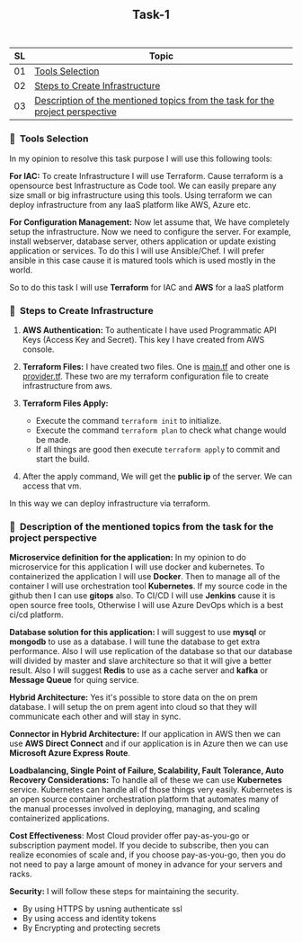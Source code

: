 ## <p align=center> Task-1 <br> <br> </p>

| **SL** | **Topic** |
| --- | --- |
| 01 | [Tools Selection](#01) |
| 02 | [Steps to Create Infrastructure](#02) |
| 03 | [Description of the mentioned topics from the task for the project perspective](#03) |


### <a name="01">:diamond_shape_with_a_dot_inside: &nbsp;Tools Selection</a>

In my opinion to resolve this task purpose I will use this following tools:

**For IAC:** To create Infrastructure I will use Terraform. Cause terraform is a opensource best Infrastructure as Code tool. We can easily prepare any size small or big infrastructure using this tools. Using terraform we can deploy infrastructure from any IaaS platform like AWS, Azure etc.

**For Configuration Management:** Now let assume that, We have completely setup the infrastructure. Now we need to configure the server. For example, install webserver, database server, others application or update existing application or services. To do this I will use Ansible/Chef. I will prefer ansible in this case cause it is matured tools which is used mostly in the world.

So to do this task I will use **Terraform** for IAC and **AWS** for a IaaS platform

### <a name="02">:diamond_shape_with_a_dot_inside: &nbsp;Steps to Create Infrastructure</a>

1. **AWS Authentication:** To authenticate I have used Programmatic API Keys (Access Key and Secret). This key I have created from AWS console.
2. **Terraform Files:** I have created two files. One is [main.tf](https://github.com/Shadikul-Islam/DevOps-Task/blob/master/Task-1/Main/main.tf) and other one is [provider.tf](https://github.com/Shadikul-Islam/DevOps-Task/blob/master/Task-1/Provider-Configuration/provider.tf). These two are my terraform configuration file to create infrastructure from aws.
3. **Terraform Files Apply:** 
   - Execute the command ```terraform init``` to initialize.
   - Execute the command ```terraform plan``` to check what change would be made.
   - If all things are good then execute ```terraform apply``` to commit and start the build.

4. After the apply command, We will get the **public ip** of the server. We can access that vm.

In this way we can deploy infrastructure via terraform.

### <a name="03">:diamond_shape_with_a_dot_inside: &nbsp;Description of the mentioned topics from the task for the project perspective</a>

**Microservice definition for the application:** In my opinion to do microservice for this application I will use docker and kubernetes. To containerized the application I will use **Docker**. Then to manage all of the container I will use orchestration tool **Kubernetes**. If my source code in the github then I can use **gitops** also. To CI/CD I will use **Jenkins** cause it is open source free tools, Otherwise I will use Azure DevOps which is a best ci/cd platform.

**Database solution for this application:** I will suggest to use **mysql** or **mongodb** to use as a database. I will tune the database to get extra performance. Also I will use replication of the database so that our database will divided by master and slave architecture so that it will give a better result. Also I will suggest **Redis** to use as a cache server and **kafka** or **Message Queue** for quing service.

**Hybrid Architecture:** Yes it's possible to store data on the on prem database. I will setup the on prem agent into cloud so that they will communicate each other and will stay in sync.

**Connector in Hybrid Architecture:** If our application in AWS then we can use **AWS Direct Connect** and if our application is in Azure then we can use **Microsoft Azure Express Route**.

**Loadbalancing, Single Point of Failure, Scalability, Fault Tolerance, Auto Recovery Considerations:** To handle all of these we can use **Kubernetes** service. Kubernetes can handle all of those things very easily. Kubernetes is an open source container orchestration platform that automates many of the manual processes involved in deploying, managing, and scaling containerized applications.

**Cost Effectiveness**: Most Cloud provider offer pay-as-you-go or subscription payment model. If you decide to subscribe, then you can realize economies of scale and, if you choose pay-as-you-go, then you do not need to pay a large amount of money in advance for your servers and racks.

**Security:** I will follow these steps for maintaining the security.
  - By using HTTPS by usning authenticate ssl
  - By using access and identity tokens
  - By Encrypting and protecting secrets
